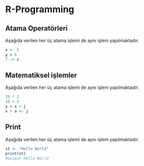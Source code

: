 # R-Programming
## Atama Operatörleri
Aşağıda verilen her üç atama işlemi de aynı işlem yapılmaktadır.

```R
x <- 5
y = 6
7 -> z
```
## Matematiksel işlemler
Aşağıda verilen her üç atama işlemi de aynı işlem yapılmaktadır.

```R
20 * 2
10 + 5
y = x + j
x + a <- j
```
## Print
Aşağıda verilen her üç atama işlemi de aynı işlem yapılmaktadır.

```R
st <- "Hello World"
print(st)
#output Hello World

```
